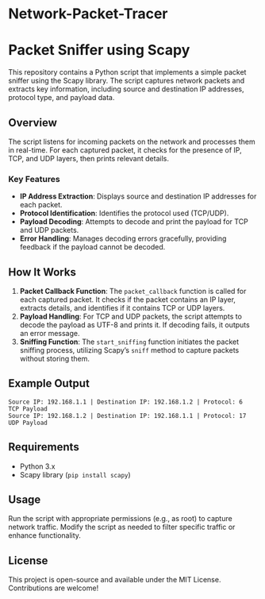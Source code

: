 # Network-Packet-Tracer
# Packet Sniffer using Scapy

This repository contains a Python script that implements a simple packet sniffer using the Scapy library. The script captures network packets and extracts key information, including source and destination IP addresses, protocol type, and payload data.

## Overview

The script listens for incoming packets on the network and processes them in real-time. For each captured packet, it checks for the presence of IP, TCP, and UDP layers, then prints relevant details.

### Key Features

- **IP Address Extraction**: Displays source and destination IP addresses for each packet.
- **Protocol Identification**: Identifies the protocol used (TCP/UDP).
- **Payload Decoding**: Attempts to decode and print the payload for TCP and UDP packets.
- **Error Handling**: Manages decoding errors gracefully, providing feedback if the payload cannot be decoded.

## How It Works

1. **Packet Callback Function**: The `packet_callback` function is called for each captured packet. It checks if the packet contains an IP layer, extracts details, and identifies if it contains TCP or UDP layers.
2. **Payload Handling**: For TCP and UDP packets, the script attempts to decode the payload as UTF-8 and prints it. If decoding fails, it outputs an error message.
3. **Sniffing Function**: The `start_sniffing` function initiates the packet sniffing process, utilizing Scapy’s `sniff` method to capture packets without storing them.

## Example Output

```
Source IP: 192.168.1.1 | Destination IP: 192.168.1.2 | Protocol: 6
TCP Payload
Source IP: 192.168.1.2 | Destination IP: 192.168.1.1 | Protocol: 17
UDP Payload
```

## Requirements

- Python 3.x
- Scapy library (`pip install scapy`)

## Usage

Run the script with appropriate permissions (e.g., as root) to capture network traffic. Modify the script as needed to filter specific traffic or enhance functionality.

## License

This project is open-source and available under the MIT License. Contributions are welcome!
